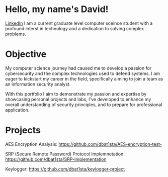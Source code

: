 # Hello, my name's David!
[LinkedIn](https://www.linkedin.com/in/david-batista-071464192/)
I am a current graduate level computer sceince student with a profound interst in technology and a dedication to solving complex problems.

# Objective

My computer science journey had caused me to develop a passion for cybersecurity and the complex technologies used to defend systems. I am eager to kickstart my career in the field, specifically aiming to join a team as an information security analyst. 

With this portfolio I aim to demonstrate my passion and expertise by showcasing personal projects and labs, I've developed to enhance my overall understanding of security principles, and to prepare for professional application.


# Projects

AES Encryption Analysis: https://github.com/dbat1sta/AES-encryption-test-

SRP (Secure Remote Password) Protocol Implemnetation: https://github.com/dbat1sta/SRP-implementation

Keylogger: https://github.com/dbat1sta/keylogger-project

